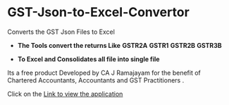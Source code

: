 # GST-Json-to-Excel-Convertor
Converts the GST Json Files to Excel

- **The Tools convert the returns Like** 
**GSTR2A**
**GSTR1**
**GSTR2B**
**GSTR3B** 

 - **To Excel and Consolidates all file into single file**


Its a free product Developed by CA J Ramajayam for the benefit of Chartered Accountants, Accountants and GST Practitioners .











Click on the [Link to view the application](https://www.gstauditor.in/)

